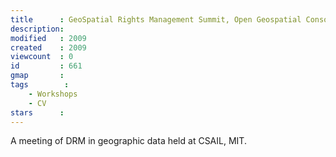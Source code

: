 ```yaml
---
title      : GeoSpatial Rights Management Summit, Open Geospatial Consortium, Massachusetts Institute of Technology, Cambridge, MA, USA
description: 
modified   : 2009
created    : 2009
viewcount  : 0
id         : 661
gmap       : 
tags        :
    - Workshops
    - CV
stars      : 
---
```


A meeting of DRM in geographic data held at CSAIL, MIT.
